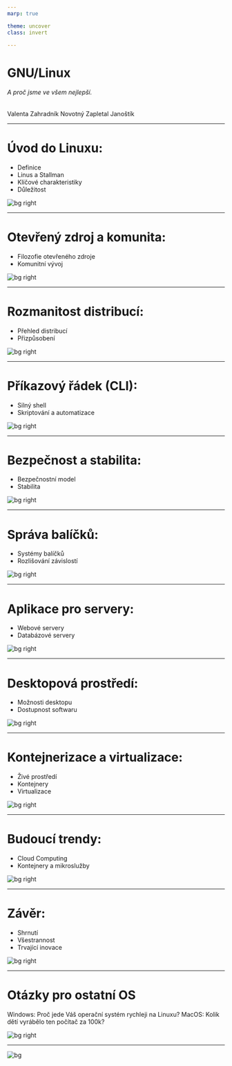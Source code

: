 ```yaml
---
marp: true

theme: uncover
class: invert

---
```


# GNU/Linux

###### A proč jsme ve všem nejlepší.

Valenta Zahradník Novotný 
Zapletal Janoštík

---

# Úvod do Linuxu:

- Definice
- Linus a Stallman
- Klíčové charakteristiky
- Důležitost

![bg right](linus.png)

---

# Otevřený zdroj a komunita:

- Filozofie otevřeného zdroje
- Komunitní vývoj

![bg right](stallman.jpeg)

---

# Rozmanitost distribucí:

- Přehled distribucí
- Přizpůsobení

![bg right](tux.png)

---

# Příkazový řádek (CLI):

- Silný shell
- Skriptování a automatizace

![bg right](neofetch.png)

---

# Bezpečnost a stabilita:

- Bezpečnostní model
- Stabilita

![bg right](open.png)

---

# Správa balíčků:

- Systémy balíčků
- Rozlišování závislostí

![bg right](pacman.png)

---

# Aplikace pro servery:

- Webové servery
- Databázové servery

![bg right](server.jpeg)

---

# Desktopová prostředí:

- Možnosti desktopu
- Dostupnost softwaru

![bg right](rice.webp)

---

# Kontejnerizace a virtualizace:

- Živé prostředí
- Kontejnery
- Virtualizace

![bg right](docker.png)

---

# Budoucí trendy:

- Cloud Computing
- Kontejnery a mikroslužby

![bg right](quantum.jpeg)

---

# Závěr:

- Shrnutí
- Všestrannost
- Trvající inovace

![bg right](meme0.png)

---

# Otázky pro ostatní OS

Windows: Proč jede Váš operační systém rychleji na Linuxu?
MacOS: Kolik dětí vyrábělo ten počítač za 100k?

![bg right](meme.png)

---

![bg](evangelionEndOfPresentation.webp)